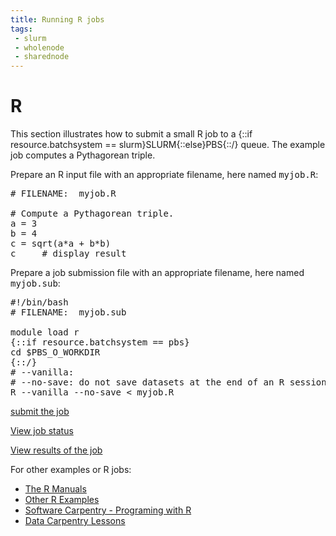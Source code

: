 ```yaml
---
title: Running R jobs
tags:
 - slurm
 - wholenode
 - sharednode
---
```

# R

This section illustrates how to submit a small R job to a {::if resource.batchsystem == slurm}SLURM{::else}PBS{::/} queue. The example job computes a Pythagorean triple.

Prepare an R input file with an appropriate filename, here named <kbd>myjob.R</kbd>:

<pre>
# FILENAME:  myjob.R

# Compute a Pythagorean triple.
a = 3
b = 4
c = sqrt(a*a + b*b)
c     # display result
</pre> 

Prepare a job submission file with an appropriate filename, here named <kbd>myjob.sub</kbd>:
<pre>
#!/bin/bash
# FILENAME:  myjob.sub

module load r
{::if resource.batchsystem == pbs}
cd $PBS_O_WORKDIR
{::/}
# --vanilla:
# --no-save: do not save datasets at the end of an R session
R --vanilla --no-save &lt; myjob.R
</pre> 

[submit the job](/knowledge/${resource.hostname}/run/${resource.batchsystem}/submit)

[View job status](/knowledge/${resource.hostname}/run/${resource.batchsystem}/status)

[View results of the job](/knowledge/${resource.hostname}/run/${resource.batchsystem}/output)

For other examples or R jobs:
<ul>
 <li><a href="http://cran.r-project.org/manuals.html" target="_blank" rel="noopener">The R Manuals</a></li>
 <li><a href="http://www.mayin.org/ajayshah/KB/R/index.html" target="_blank" rel="noopener">Other R Examples</a></li>
 <li><a href="https://swcarpentry.github.io/r-novice-inflammation/" target="_blank" rel="noopener">Software Carpentry - Programing with R</a></li>
 <li><a href="http://www.datacarpentry.org/lessons/" target="_blannk" rel="noopener">Data Carpentry Lessons</a></li>
</ul>
